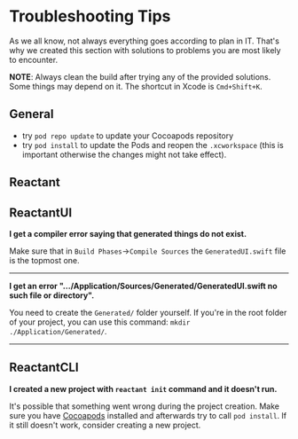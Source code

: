 <!-- URLs -->
[cocoapods]: http://cocoapods.org

# Troubleshooting Tips
As we all know, not always everything goes according to plan in IT. That's why we created this section with solutions to problems you are most likely to encounter.

**NOTE**: Always clean the build after trying any of the provided solutions. Some things may depend on it. The shortcut in Xcode is `Cmd+Shift+K`.

## General
- try `pod repo update` to update your Cocoapods repository
- try `pod install` to update the Pods and reopen the `.xcworkspace` (this is important otherwise the changes might not take effect).

## Reactant

## ReactantUI
**I get a compiler error saying that generated things do not exist.**

Make sure that in `Build Phases`->`Compile Sources` the `GeneratedUI.swift` file is the topmost one.

---

**I get an error ".../Application/Sources/Generated/GeneratedUI.swift no such file or directory".**

You need to create the `Generated/` folder yourself. If you're in the root folder of your project, you can use this command: `mkdir ./Application/Generated/`.

---

## ReactantCLI
**I created a new project with `reactant init` command and it doesn't run.**

It's possible that something went wrong during the project creation. Make sure you have [Cocoapods][cocoapods] installed and afterwards try to call `pod install`. If it still doesn't work, consider creating a new project.
